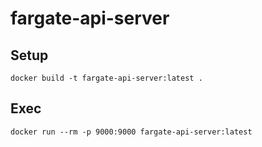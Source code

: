 # fargate-api-server

## Setup

```
docker build -t fargate-api-server:latest .
```

## Exec

```
docker run --rm -p 9000:9000 fargate-api-server:latest
```
